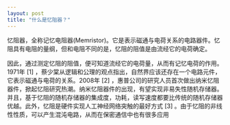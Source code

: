 ```yaml
---
layout: post
title: "什么是忆阻器？"
---
```

忆阻器，全称记忆电阻器(Memristor)。它是表示磁通与电荷关系的电路器件。忆阻具有电阻的量纲，但和电阻不同的是，忆阻的阻值是由流经它的电荷确定。

因此，通过测定忆阻的阻值，便可知道流经它的电荷量，从而有记忆电荷的作用。1971年 [1]  ，蔡少棠从逻辑和公理的观点指出，自然界应该还存在一个电路元件，它表示磁通与电荷的关系。2008年 [2]  ，惠普公司的研究人员首次做出纳米忆阻器件，掀起忆阻研究热潮。纳米忆阻器件的出现，有望实现非易失性随机存储器。
并且，基于忆阻的随机存储器的集成度，功耗，读写速度都要比传统的随机存储器优越。此外，忆阻是硬件实现人工神经网络突触的最好方式 [3]  。由于忆阻的非线性性质，可以产生混沌电路，从而在保密通信中也有很多应用

